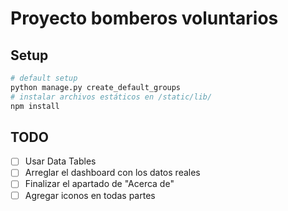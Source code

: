# Proyecto bomberos voluntarios

## Setup

```bash
# default setup
python manage.py create_default_groups
# instalar archivos estáticos en /static/lib/
npm install 
```

## TODO
- [ ] Usar Data Tables
- [ ] Arreglar el dashboard con los datos reales
- [ ] Finalizar el apartado de "Acerca de"
- [ ] Agregar iconos en todas partes
